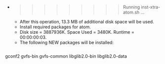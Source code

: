 * >>>>>>>>> Running inst-xtra-atom.sh ...
  * After this operation, 13.3 MB of additional disk space will be used.
  * Install required packages for atom.
  * Disk size = 3887936K. Space Used = 3480K. Runtime = 00:00:00:03.
  * The following NEW packages will be installed:
  ```bash
gconf2 gvfs-bin gvfs-common libglib2.0-bin libglib2.0-data
  ```
